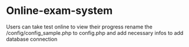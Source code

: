 # Online-exam-system
Users can take test online to view their progress
rename the /config/config_sample.php to config.php and add necessary infos to add database connection
